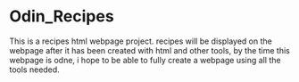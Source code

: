 # Odin_Recipes
This is a recipes html webpage project.
recipes will be displayed on the webpage after it has been created with html and other tools, by the time this webpage is odne, i hope to be able to fully create a webpage using all the tools needed.
